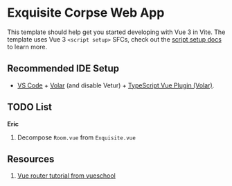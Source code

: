 # Exquisite Corpse Web App

This template should help get you started developing with Vue 3 in Vite. The template uses Vue 3 `<script setup>` SFCs, check out the [script setup docs](https://v3.vuejs.org/api/sfc-script-setup.html#sfc-script-setup) to learn more.

## Recommended IDE Setup

- [VS Code](https://code.visualstudio.com/) + [Volar](https://marketplace.visualstudio.com/items?itemName=Vue.volar) (and disable Vetur) + [TypeScript Vue Plugin (Volar)](https://marketplace.visualstudio.com/items?itemName=Vue.vscode-typescript-vue-plugin).

## TODO List

**Eric**

1. Decompose `Room.vue` from `Exquisite.vue`

## Resources

1. [Vue router tutorial from vueschool](https://vueschool.io/lessons/creating-the-project-with-vite-vite-only)
